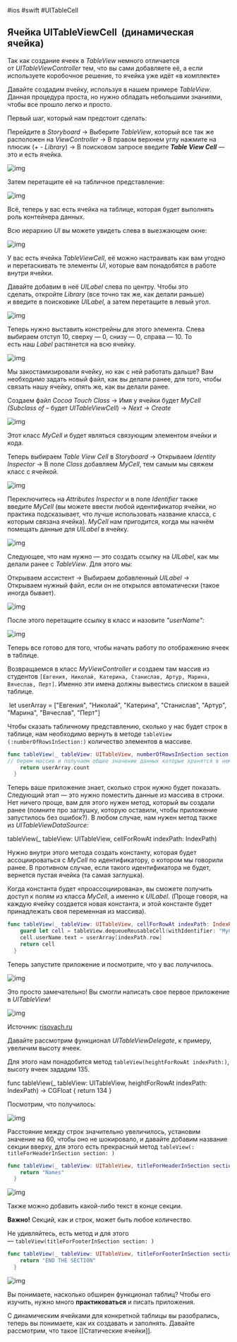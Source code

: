 
#ios #swift #UITableCell 

## **Ячейка UITableViewCell  (динамическая ячейка)**

Так как создание ячеек в _TableView_ немного отличается от _UITableViewController_ тем, что вы сами добавляете её, а если используете коробочное решение, то ячейка уже идёт «в комплекте»

Давайте создадим ячейку, используя в нашем примере _TableView_. Данная процедура проста, но нужно обладать небольшими знаниями, чтобы все прошло легко и просто.

Первый шаг, который нам предстоит сделать:

Перейдите в _Storyboard_ → Выберите _TableView_, который все так же расположен на _ViewController_ → В правом верхнем углу нажмите на плюсик (_+ - Library_) → В поисковом запросе введите _**Table View Cell**_ — это и есть ячейка. 

![img](https://lms-cdn.skillfactory.ru/assets/courseware/v1/1550de632a28466a9f4dfc138dbb3840/asset-v1:SkillFactory+iOS-2.0+2021+type@asset+block/ios_m22_u5_p1.png)

  

Затем перетащите её на табличное представление:

![img](https://lms-cdn.skillfactory.ru/assets/courseware/v1/0d9291356734d0c3948f0dd02b6b2b82/asset-v1:SkillFactory+iOS-2.0+2021+type@asset+block/ios_m22_u5_p2.png)

  

Всё, теперь у вас есть ячейка на таблице, которая будет выполнять роль контейнера данных. 

Всю иерархию _UI_ вы можете увидеть слева в выезжающем окне:

![img](https://lms-cdn.skillfactory.ru/assets/courseware/v1/6cbbabdc6ad434f75a52d3fc61c72b5c/asset-v1:SkillFactory+iOS-2.0+2021+type@asset+block/ios_m22_u5_p3.png)

  

У вас есть ячейка _TableViewCell_, её можно настраивать как вам угодно и перетаскивать те элементы _UI_, которые вам понадобятся в работе внутри ячейки.

Давайте добавим в неё _UILabel_ слева по центру. Чтобы это сделать, откройте _Library_ (все точно так же, как делали раньше) и введите в поисковике _UILabel,_ а затем перетащите в левый угол.

![img](https://lms-cdn.skillfactory.ru/assets/courseware/v1/f660d23481f1d817b8f8a14cb4f1478f/asset-v1:SkillFactory+iOS-2.0+2021+type@asset+block/ios_m22_u5_p4.png)

  

Теперь нужно выставить констрейны для этого элемента. Слева выбираем отступ 10, сверху — 0, снизу — 0, справа — 10. То есть наш _Label_ растянется на всю ячейку.

![img](https://lms-cdn.skillfactory.ru/assets/courseware/v1/1be334854e66ceafa958bda0d9b5f501/asset-v1:SkillFactory+iOS-2.0+2021+type@asset+block/ios_m22_u5_p5.png)

  

Мы закостамизировали ячейку, но как с ней работать дальше? Вам необходимо задать новый файл, как вы делали ранее, для того, чтобы связать нашу ячейку, опять же, как вы делали ранее.

Создаем файл _Cocoa Touch Class_ → Имя у ячейки будет _MyCell (Subclass of_ – будет _UITableViewCell_) → _Next_ → _Create_

![img](https://lms-cdn.skillfactory.ru/assets/courseware/v1/0ac5af115193fea7f7aa1d2bc0bccafb/asset-v1:SkillFactory+iOS-2.0+2021+type@asset+block/ios_m22_u5_p6.png)

  

Этот класс _MyCell_ и будет являться связующим элементом ячейки и кода.

Теперь выбираем _Table View Cell_ в _Storyboard_ → Открываем _Identity Inspector_ → В поле _Class_ добавляем _MyCell_, тем самым мы свяжем класс с ячейкой.

![img](https://lms-cdn.skillfactory.ru/assets/courseware/v1/5a68fee33708e57e6176d23b3a021de4/asset-v1:SkillFactory+iOS-2.0+2021+type@asset+block/ios_m22_u5_pp7.png)

  

Переключитесь на _Attributes Inspector_ и в поле _Identifier_ также введите _MyCell_ (вы можете ввести любой идентификатор ячейки, но практика подсказывает, что лучше использовать название класса, с которым связана ячейка). _MyCell_ нам пригодится, когда мы начнём помещать данные для _UILabel_ в ячейку.

![img](https://lms-cdn.skillfactory.ru/assets/courseware/v1/a2ef6c5c11448dc84d84d65029d315df/asset-v1:SkillFactory+iOS-2.0+2021+type@asset+block/ios_m22_u5_p8.png)

  

Следующее, что нам нужно — это создать ссылку на _UILabel_, как мы делали ранее с _TableView_. Для этого мы:

Открываем ассистент → Выбираем добавленный _UILabel_ → Открываем нужный файл, если он не открылся автоматически (такое иногда бывает).

![img](https://lms-cdn.skillfactory.ru/assets/courseware/v1/3022fb6e2bc9650b6604132adc05db2e/asset-v1:SkillFactory+iOS-2.0+2021+type@asset+block/ios_m22_u5_p9.png)

  

После этого перетащите ссылку в класс и назовите _"userName":_

![img](https://lms-cdn.skillfactory.ru/assets/courseware/v1/d5991792ec28a70a9866d13e45311c08/asset-v1:SkillFactory+iOS-2.0+2021+type@asset+block/ios_m22_u5_p10.png)

  

Теперь все готово для того, чтобы начать работу по отображению ячеек в таблице.

Возвращаемся в класс _MyViewController_ и создаем там массив из студентов `[Евгения, Николай, Катерина, Станислав, Артур, Марина, Вячеслав, Перт]`. Именно эти имена должны вывестись списком в вашей таблице.

 let userArray = ["Евгения", "Николай", "Катерина", "Станислав", "Артур", "Марина", "Вячеслав", "Перт"]

Чтобы сказать табличному представлению, сколько у нас будет строк в таблице, нам необходимо вернуть в методе `tableView (:numberOfRowsInSection:)` количество элементов в массиве.
```swift
func tableView(_ tableView: UITableView, numberOfRowsInSection section: Int) -> Int {
// берем массив и получаем общее значение данных которые хранятся в нем
    return userArray.count
  }

```

Теперь ваше приложение знает, сколько строк нужно будет показать. Следующий этап — это нужно поместить данные из массива в строки. Нет ничего проще, вам для этого нужен метод, который вы создали ранее (помните про заглушку, которую оставили, чтобы приложение запустилось без ошибок?). В любом случае, нам нужен метод также из _UITableViewDataSource:_

tableView(_ tableView: UITableView, cellForRowAt indexPath: IndexPath)

Нужно внутри этого метода создать константу, которая будет ассоциироваться с _MyCell_ по идентификатору, о котором мы говорили ранее. В противном случае, если такого идентификатора не будет, вернется пустая ячейка (та самая заглушка).

Когда константа будет «проассоциирована», вы сможете получить доступ к полям из класса _MyCell_, а именно к _UILabel_. (Проще говоря, на каждую ячейку создается новая константа, и этой константе будет принадлежать своя переменная из массива).

```swift
func tableView(_ tableView: UITableView, cellForRowAt indexPath: IndexPath) -> UITableViewCell {
    guard let cell = tableView.dequeueReusableCell(withIdentifier: "MyCell", for: indexPath) as? MyCell else { return UITableViewCell() }
    cell.userName.text = userArray[indexPath.row]
    return cell
  }
```


Теперь запустите приложение и посмотрите, что у вас получилось.

![img](https://lms-cdn.skillfactory.ru/assets/courseware/v1/40efbb9a09d1de5610dc882138bdb173/asset-v1:SkillFactory+iOS-2.0+2021+type@asset+block/ios_m22_u5_p12.png)

  

Это просто замечательно! Вы смогли написать свое первое приложение в _UITableView_!

![img](https://lms-cdn.skillfactory.ru/assets/courseware/v1/2ecb97eba7b257811b9781d684bcc016/asset-v1:SkillFactory+iOS-2.0+2021+type@asset+block/ios_m22_u5_p13.png)

Источник: [risovach.ru](https://risovach.ru/upload/2018/06/mem/gordyy-kozlenok_178337901_orig_.jpg)

Давайте рассмотрим функционал _UITableViewDelegate_, к примеру, увеличим высоту ячеек.

Для этого нам понадобится метод `tableView(heightForRowAt indexPath:)`, высоту ячеек зададим 135.

func tableView(_ tableView: UITableView, heightForRowAt indexPath: IndexPath) -> CGFloat {
    return 134
  }

Посмотрим, что получилось:

![img](https://lms-cdn.skillfactory.ru/assets/courseware/v1/d5dcc661604c7a610f4053ebededdf27/asset-v1:SkillFactory+iOS-2.0+2021+type@asset+block/ios_m22_u5_p14.png)

  

Расстояние между строк значительно увеличилось, установим значение на 60, чтобы оно не шокировало, и давайте добавим название секции вверху, для этого есть прекрасный метод `tableView(: titleForHeaderInSection section: )`
```swift
func tableView(_ tableView: UITableView, titleForHeaderInSection section: Int) -> String? {
    return "Names"
  }
```


![img](https://lms-cdn.skillfactory.ru/assets/courseware/v1/2f612b8f523a9059612d45856b17b554/asset-v1:SkillFactory+iOS-2.0+2021+type@asset+block/ios_m22_u5_p15.png)

  

Также можно добавить какой-либо текст в конце секции.

**Важно!** Секций, как и строк, может быть любое количество.

Не удивляйтесь, есть метод и для этого — `tableView(titleForFooterInSection section: )`
```swift
func tableView(_ tableView: UITableView, titleForFooterInSection section: Int) -> String? {
    return "END THE SECTION"
  }
```


![img](https://lms-cdn.skillfactory.ru/assets/courseware/v1/74ad3ff3b74c129a8812c4d71194e48f/asset-v1:SkillFactory+iOS-2.0+2021+type@asset+block/ios_m22_u5_p16.png)

  

Вы понимаете, насколько обширен функционал таблиц? Чтобы его изучить, нужно много **практиковаться** и писать приложения.

С динамическим ячейками для конкретной таблицы вы разобрались, теперь вы понимаете, как их создавать и заполнять. Давайте рассмотрим, что такое [[Статические ячейки]].